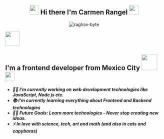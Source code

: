 <h2 align="Center">   <img src="https://media.giphy.com/media/ObNTw8Uzwy6KQ/giphy.gif" width="30px"> Hi there I'm Carmen Rangel <img src="https://media.giphy.com/media/WUlplcMpOCEmTGBtBW/giphy.gif" width="30"> </h3>
<p align="center"> <img src="https://komarev.com/ghpvc/?username=raghav-byte" alt="raghav-byte" /> </p
  
<p align="center">
<img src="https://github.com/anathayna/anathayna/blob/master/assets/nyancat.gif?raw=1" width="45vw"/></p>

## I'm a  frontend developer from Mexico City <img src="https://media.giphy.com/media/VgCDAzcKvsR6OM0uWg/giphy.gif" width="50" /> <b><i><br><img src="https://media.giphy.com/media/j1sGG7gbue5o2gS31X/giphy.gif" width="30px">

- 👨‍💻 I’m currently working on web development technologies like JavaScript, Node js etc.
- 📚 I’m currently learning everything about Frontend and Backend technologies 
- 💪🏼 Future Goals: Learn more technologies - Never stop creating new ideas.
- ⚡ In love with science, tech, art and math (and also in cats and capybaras)

